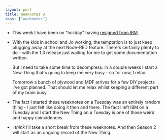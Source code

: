 ```yaml
---
layout: post
title: Weeknotes 9
tags: ["weeknotes"]
---
```


 - This week I have been on "holiday" having [resigned from IBM](/2021/03/16/19-years-7-months-3-days-an-ibmer/).

 - With the kids in school and Jo working, the temptation is to just keep plugging
   away at the next Node-RED feature. There's certainly plenty to do - with the 1.3 release
   just waiting for me to get some documentation written.

   But I need to take some time to decompress. In a couple weeks I start a New Thing
   that's going to keep me very busy - so for now, I relax.

   Tomorrow a bunch of plywood and MDF arrives for a few DIY projects I've got planned.
   That should let me relax whilst keeping a different part of my brain busy.

 - The fact I started these weeknotes on a Tuesday was an entirely random thing - I just
   felt like doing it then and there. The fact I left IBM on a Tuesday and I start the
   New Thing on a Tuesday is one of those weird and happy coincidences.

 - I *think* I'll take a short break from these weeknotes. And then Season 2 will
   start as an ongoing record of the New Thing.